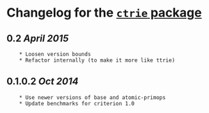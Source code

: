 # Changelog for the [`ctrie` package](http://hackage.haskell.org/package/ctrie)

## 0.2  *April 2015*
		* Loosen version bounds
		* Refactor internally (to make it more like ttrie)

## 0.1.0.2  *Oct 2014*
        * Use newer versions of base and atomic-primops
        * Update benchmarks for criterion 1.0
